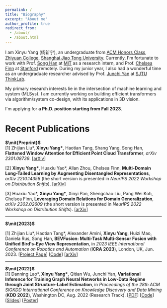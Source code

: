 ```yaml
---
permalink: /
title: "Biography"
excerpt: "About me"
author_profile: true
redirect_from: 
  - /about/
  - /about.html
---
```


I am Xinyu Yang (杨新宇), an undergraduate from [ACM Honors Class](https://acm.sjtu.edu.cn/home), [Zhiyuan College](http://zhiyuan.sjtu.edu.cn/), [Shanghai Jiao Tong University](https://en.sjtu.edu.cn/). Currently, I'm fortunate to work with Prof. [Song Han](https://songhan.mit.edu/) at [MIT](https://www.mit.edu/) as a research intern, and Prof. [Chelsea Finn](https://ai.stanford.edu/~cbfinn/) at [Stanford](https://www.stanford.edu/) remotely. During my junior year, I also had a wonderful time as an undergraduate researcher advised by Prof. [Junchi Yan](https://thinklab.sjtu.edu.cn/) at [SJTU ThinkLab](https://thinklab.sjtu.edu.cn/).  

My primary research interests lie in the intersection of machine learning and system (MLSys). I am currently working on building efficient transformers via algorithm/system co-design, with its applications in 3D vision. 

I'm applying for **a Ph.D. position starting from Fall 2023**.

# Recent Publications

**$\mit{Preprint}$**  
[1]  Zhijian Liu\*, **Xinyu Yang\***, Haotian Tang, Shang Yang, Song Han, **Flattened Window Attention for Efficient Point Cloud Transformer**, *arXiv 2301.08739*. [[arXiv](https://arxiv.org/abs/2301.08739)]

[2]  **Xinyu Yang\***, Huaxiu Yao\*, Allan Zhou, Chelsea Finn, **Multi-Domain Long-Tailed Learning by Augmenting Disentangled Representations**, *arXiv 2210.14358* (the short version is presented in *NeurIPS 2022 Workshop on Distribution Shifts*). [[arXiv](https://arxiv.org/abs/2210.14358)]

[3] Huaxiu Yao\*, **Xinyu Yang\***, Xinyi Pan, Shengchao Liu, Pang Wei Koh, Chelsea Finn, **Leveraging Domain Relations for Domain Generalization**, *arXiv 2302.02609*  (the short version is presented in *NeurIPS 2022 Workshop on Distribution Shifts*). [[arXiv](https://arxiv.org/abs/2302.02609)]

***

**$\mit{2023}$**

[1] Zhijian Liu\*, Haotian Tang\*, Alexander Amini, **Xinyu Yang**, Huizi Mao, Daniela Rus, Song Han, **BEVFusion: Multi-Task Multi-Sensor Fusion with Unified Bird's-Eye View Representation**, in *2023 IEEE International Conference on Robotics and Automation* (**ICRA 2023**), London, UK, Jun. 2023. [[Project Page](https://bevfusion.mit.edu/)] [[Code](https://github.com/mit-han-lab/bevfusion)] [[arXiv](https://arxiv.org/abs/2205.13542)]   

***

**$\mit{2022}$**    
[1] Danning Lao\*, **Xinyu Yang\***, Qitian Wu, Junchi Yan, **Variational Inference for Training Graph Neural Networks in Low-Data Regime through Joint Structure-Label Estimation**, in *Proceedings of the 28th ACM SIGKDD International Conference on Knowledge Discovery and Data Mining* (**KDD 2022**), Washington DC, Aug. 2022 (Research Track). [[PDF](https://drive.google.com/file/d/1pA7xqpCt5MYxg2T8P6p9Mw8mg5mZ3LJV/view?usp=sharing)] [[Code](https://github.com/Thinklab-SJTU/WSGNN)] [[Slides](https://docs.google.com/presentation/d/1epb6Y3UGBj8_kRRCdnHc5C4wvUP3Ab2I/edit?usp=sharing&ouid=108762545294120972603&rtpof=true&sd=true)] [[Poster](https://docs.google.com/presentation/d/1WbIIvfnrBTviuIzHx9j69krNONwXqhyU/edit?usp=sharing&ouid=108762545294120972603&rtpof=true&sd=true)]
